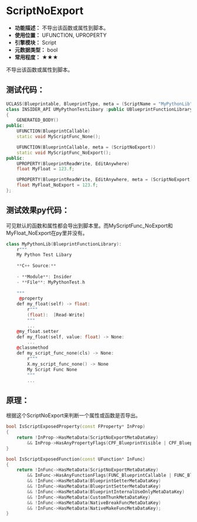 ﻿# ScriptNoExport

- **功能描述：** 不导出该函数或属性到脚本。
- **使用位置：** UFUNCTION, UPROPERTY
- **引擎模块：** Script
- **元数据类型：** bool
- **常用程度：** ★★★

不导出该函数或属性到脚本。

## 测试代码：

```cpp
UCLASS(Blueprintable, BlueprintType, meta = (ScriptName = "MyPythonLib"))
class INSIDER_API UMyPythonTestLibary :public UBlueprintFunctionLibrary
{
	GENERATED_BODY()
public:
	UFUNCTION(BlueprintCallable)
	static void MyScriptFunc_None();

	UFUNCTION(BlueprintCallable, meta = (ScriptNoExport))
	static void MyScriptFunc_NoExport();
public:
	UPROPERTY(BlueprintReadWrite, EditAnywhere)
	float MyFloat = 123.f;

	UPROPERTY(BlueprintReadWrite, EditAnywhere, meta = (ScriptNoExport))
	float MyFloat_NoExport = 123.f;
};
```

## 测试效果py代码：

可见默认的函数和属性都会导出到脚本里。而MyScriptFunc_NoExport和MyFloat_NoExport在py里并没有。

```cpp
class MyPythonLib(BlueprintFunctionLibrary):
    r"""
    My Python Test Libary
    
    **C++ Source:**
    
    - **Module**: Insider
    - **File**: MyPythonTest.h
    
    """
     @property
    def my_float(self) -> float:
        r"""
        (float):  [Read-Write]
        """
        ...
    @my_float.setter
    def my_float(self, value: float) -> None:
        ...
    @classmethod
    def my_script_func_none(cls) -> None:
        r"""
        X.my_script_func_none() -> None
        My Script Func None
        """
        ...
```

## 原理：

根据这个ScriptNoExport来判断一个属性或函数是否导出。

```cpp
bool IsScriptExposedProperty(const FProperty* InProp)
{
	return !InProp->HasMetaData(ScriptNoExportMetaDataKey) 
		&& InProp->HasAnyPropertyFlags(CPF_BlueprintVisible | CPF_BlueprintAssignable);
}

bool IsScriptExposedFunction(const UFunction* InFunc)
{
	return !InFunc->HasMetaData(ScriptNoExportMetaDataKey)
		&& InFunc->HasAnyFunctionFlags(FUNC_BlueprintCallable | FUNC_BlueprintEvent)
		&& !InFunc->HasMetaData(BlueprintGetterMetaDataKey)
		&& !InFunc->HasMetaData(BlueprintSetterMetaDataKey)
		&& !InFunc->HasMetaData(BlueprintInternalUseOnlyMetaDataKey)
		&& !InFunc->HasMetaData(CustomThunkMetaDataKey)
		&& !InFunc->HasMetaData(NativeBreakFuncMetaDataKey)
		&& !InFunc->HasMetaData(NativeMakeFuncMetaDataKey);
}
```

